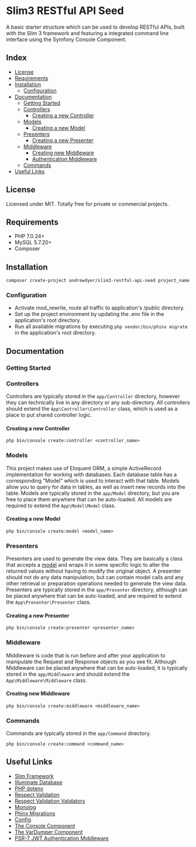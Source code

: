 # Slim3 RESTful API Seed

A basic starter structure which can be used to develop RESTful APIs, built with the Slim 3 framework and featuring a integrated command line interface using the Symfony Console Component.

## Index

* [License](#license)
* [Requirements](#requirements)
* [Installation](#installation)
    * [Configuration](#configuration)
* [Documentation](#documentation)
    * [Getting Started](#getting-started)
    * [Controllers](#controllers)
        * [Creating a new Controller](#creating-a-new-controller)
    * [Models](#models)
        * [Creating a new Model](#creating-a-new-model)
    * [Presenters](#presenters)
        * [Creating a new Presenter](#creating-a-new-presenter)
    * [Middleware](#middleware)
        * [Creating new Middleware](#creating-new-middleware)
        * [Authentication Middleware](#authentication-middleware)
    * [Commands](#commands)
* [Useful Links](#useful-links)

## License

Licensed under MIT. Totally free for private or commercial projects.

## Requirements

* PHP 7.0.24+
* MySQL 5.7.20+
* Composer

## Installation

`composer create-project andrewdyer/slim3-restful-api-seed project_name`

### Configuration
* Activate mod_rewrite, route all traffic to application's /public directory.
* Set up the project environment by updating the .env file in the application's root directory.
* Run all available migrations by executing `php vendor/bin/phinx migrate` in the application's root directory.

## Documentation
### Getting Started

### Controllers

Controllers are typically stored in the `app/Controller` directory, however they can technically live in any directory or any sub-directory. All controllers should extend the `App\Controller\Controller` class, which is used as a place to put shared controller logic.

#### Creating a new Controller

`php bin/console create:controller <controller_name>`

### Models

This project makes use of Eloquent ORM, a simple ActiveRecord implementation for working with databases. Each database table has a corresponding "Model" which is used to interact with that table. Models allow you to query for data in tables, as well as insert new records into the table. Models are typically stored in the `app/Model` directory, but you are free to place them anywhere that can be auto-loaded. All models are required to extend the `App\Model\Model` class.

#### Creating a new Model

`php bin/console create:model <model_name>`

### Presenters

Presenters are used to generate the view data. They are basically a class that accepts a [model](#models) and wraps it in some specific logic to alter the returned values without having to modify the original object. A presenter should not do any data manipulation, but can contain model calls and any other retrieval or preparation operations needed to generate the view data. Presenters are typically stored in the `app/Presenter` directory, although can be placed anywhere that can be auto-loaded, and are required to extend the `App\Presenter\Presenter` class.

#### Creating a new Presenter

`php bin/console create:presenter <presenter_name>`

### Middleware

Middleware is code that is run before and after your application to manipulate the Request and Response objects as you see fit. Although Middleware can be placed anywhere that can be auto-loaded, it is typically stored in the `app/Middleware` and should extend the `App\Middleware\Middleware` class.

#### Creating new Middleware

`php bin/console create:middleware <middleware_name>`

### Commands

Commands are typically stored in the `app/Command` directory. 

`php bin/console create:command <command_name>`

## Useful Links

* [Slim Framework](https://www.slimframework.com)
* [Illuminate Database](https://github.com/illuminate/database)
* [PHP dotenv](https://github.com/vlucas/phpdotenv)
* [Respect Validation](https://github.com/Respect/Validation)
* [Respect Validation Validators](https://github.com/Respect/Validation/blob/1.1/docs/VALIDATORS.md)
* [Monolog](https://github.com/Seldaek/monolog)
* [Phinx Migrations](https://book.cakephp.org/3.0/en/phinx.html)
* [Config](https://github.com/hassankhan/config)
* [The Console Component](https://symfony.com/doc/current/components/console.html)
* [The VarDumper Component](https://symfony.com/doc/current/components/var_dumper.html)
* [PSR-7 JWT Authentication Middleware](https://github.com/tuupola/slim-jwt-auth)